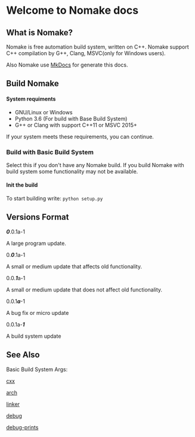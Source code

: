 # Welcome to Nomake docs
## What is Nomake?
Nomake is free automation build system, written on C++.
Nomake support C++ compilation by G++, Clang, MSVC(only for Windows users).

Also Nomake use [MkDocs](https://www.mkdocs.org/) for generate this docs.
## Build Nomake
#### System requiments
- GNU/Linux or Windows
- Python 3.6 (For build with Base Build System)
- G++ or Clang with support C++11 or MSVC 2015+

If your system meets these requirements, you can continue.
### Build with Basic Build System
Select this if you don't have any Nomake build. 
If you build Nomake with build system some functionality may not be available.
#### Init the build 
To start building write:
`python setup.py`
## Versions Format
***0***.0.1a-1

A large program update.

0.***0***.1a-1

A small or medium update that affects old functionality.

0.0.***1***a-1

A small or medium update that does not affect old functionality.

0.0.1***a***-1

A bug fix or micro update

0.0.1a-***1***

A build system update
## See Also 
Basic Build System Args:

[cxx](NomakeBuild/BuildSystem/cxx.md)

[arch](NomakeBuild/BuildSystem/arch.md)

[linker](NomakeBuild/BuildSystem/linker.md)

[debug](NomakeBuild/BuildSystem/debug.md)

[debug-prints](NomakeBuild/BuildSystem/debug-prints.md)